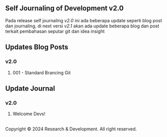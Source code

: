 ## Self Journaling of Development v2.0
Pada release self journaling _v2.0_ ini ada beberapa update seperti blog post dan journaling, di next versi _v2.1_ akan ada update beberapa blog dan post terkait pembahasan seputar git dan idea insight

## Updates Blog Posts
### v2.0
1. 001 - Standard Brancing Git

## Update Journal
### v2.0
1. Welcome Devs!

<br />
Copyright © 2024 Research & Development. All right reserved.

